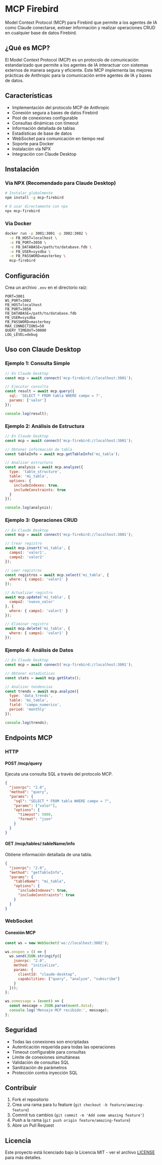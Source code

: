 # MCP Firebird

Model Context Protocol (MCP) para Firebird que permite a los agentes de IA como Claude conectarse, extraer información y realizar operaciones CRUD en cualquier base de datos Firebird.

## ¿Qué es MCP?

El Model Context Protocol (MCP) es un protocolo de comunicación estandarizado que permite a los agentes de IA interactuar con sistemas externos de manera segura y eficiente. Este MCP implementa las mejores prácticas de Anthropic para la comunicación entre agentes de IA y bases de datos.

## Características

- Implementación del protocolo MCP de Anthropic
- Conexión segura a bases de datos Firebird
- Pool de conexiones configurable
- Consultas dinámicas con timeout
- Información detallada de tablas
- Estadísticas de base de datos
- WebSocket para comunicación en tiempo real
- Soporte para Docker
- Instalación vía NPX
- Integración con Claude Desktop

## Instalación

### Vía NPX (Recomendado para Claude Desktop)

```bash
# Instalar globalmente
npm install -g mcp-firebird

# O usar directamente con npx
npx mcp-firebird
```

### Vía Docker

```bash
docker run -p 3001:3001 -p 3002:3002 \
  -e FB_HOST=localhost \
  -e FB_PORT=3050 \
  -e FB_DATABASE=/path/to/database.fdb \
  -e FB_USER=sysdba \
  -e FB_PASSWORD=masterkey \
  mcp-firebird
```

## Configuración

Crea un archivo `.env` en el directorio raíz:

```env
PORT=3001
WS_PORT=3002
FB_HOST=localhost
FB_PORT=3050
FB_DATABASE=/path/to/database.fdb
FB_USER=sysdba
FB_PASSWORD=masterkey
MAX_CONNECTIONS=50
QUERY_TIMEOUT=30000
LOG_LEVEL=debug
```

## Uso con Claude Desktop

### Ejemplo 1: Consulta Simple

```javascript
// En Claude Desktop
const mcp = await connect('mcp-firebird://localhost:3001');

// Ejecutar consulta
const result = await mcp.query({
  sql: 'SELECT * FROM tabla WHERE campo = ?',
  params: ['valor']
});

console.log(result);
```

### Ejemplo 2: Análisis de Estructura

```javascript
// En Claude Desktop
const mcp = await connect('mcp-firebird://localhost:3001');

// Obtener información de tabla
const tableInfo = await mcp.getTableInfo('mi_tabla');

// Analizar estructura
const analysis = await mcp.analyze({
  type: 'table_structure',
  table: 'mi_tabla',
  options: {
    includeIndexes: true,
    includeConstraints: true
  }
});

console.log(analysis);
```

### Ejemplo 3: Operaciones CRUD

```javascript
// En Claude Desktop
const mcp = await connect('mcp-firebird://localhost:3001');

// Crear registro
await mcp.insert('mi_tabla', {
  campo1: 'valor1',
  campo2: 'valor2'
});

// Leer registros
const registros = await mcp.select('mi_tabla', {
  where: { campo1: 'valor1' }
});

// Actualizar registro
await mcp.update('mi_tabla', {
  campo2: 'nuevo_valor'
}, {
  where: { campo1: 'valor1' }
});

// Eliminar registro
await mcp.delete('mi_tabla', {
  where: { campo1: 'valor1' }
});
```

### Ejemplo 4: Análisis de Datos

```javascript
// En Claude Desktop
const mcp = await connect('mcp-firebird://localhost:3001');

// Obtener estadísticas
const stats = await mcp.getStats();

// Analizar tendencias
const trends = await mcp.analyze({
  type: 'data_trends',
  table: 'mi_tabla',
  field: 'campo_numerico',
  period: 'monthly'
});

console.log(trends);
```

## Endpoints MCP

### HTTP

#### POST /mcp/query
Ejecuta una consulta SQL a través del protocolo MCP.

```json
{
  "jsonrpc": "2.0",
  "method": "query",
  "params": {
    "sql": "SELECT * FROM tabla WHERE campo = ?",
    "params": ["valor"],
    "options": {
      "timeout": 5000,
      "format": "json"
    }
  }
}
```

#### GET /mcp/tables/:tableName/info
Obtiene información detallada de una tabla.

```json
{
  "jsonrpc": "2.0",
  "method": "getTableInfo",
  "params": {
    "tableName": "mi_tabla",
    "options": {
      "includeIndexes": true,
      "includeConstraints": true
    }
  }
}
```

### WebSocket

#### Conexión MCP
```javascript
const ws = new WebSocket('ws://localhost:3002');

ws.onopen = () => {
  ws.send(JSON.stringify({
    jsonrpc: "2.0",
    method: "initialize",
    params: {
      clientId: "claude-desktop",
      capabilities: ["query", "analyze", "subscribe"]
    }
  }));
};

ws.onmessage = (event) => {
  const message = JSON.parse(event.data);
  console.log('Mensaje MCP recibido:', message);
};
```

## Seguridad

- Todas las conexiones son encriptadas
- Autenticación requerida para todas las operaciones
- Timeout configurable para consultas
- Límite de conexiones simultáneas
- Validación de consultas SQL
- Sanitización de parámetros
- Protección contra inyección SQL

## Contribuir

1. Fork el repositorio
2. Crea una rama para tu feature (`git checkout -b feature/amazing-feature`)
3. Commit tus cambios (`git commit -m 'Add some amazing feature'`)
4. Push a la rama (`git push origin feature/amazing-feature`)
5. Abre un Pull Request

## Licencia

Este proyecto está licenciado bajo la Licencia MIT - ver el archivo [LICENSE](LICENSE) para más detalles.